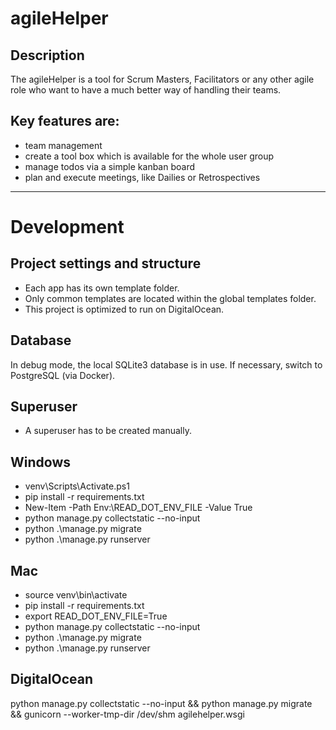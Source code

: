 # agileHelper

## Description

The agileHelper is a tool for Scrum Masters, Facilitators or any other agile role who want to have a much better way of
handling their teams.

## Key features are:

- team management
- create a tool box which is available for the whole user group
- manage todos via a simple kanban board
- plan and execute meetings, like Dailies or Retrospectives

---

# Development

## Project settings and structure

- Each app has its own template folder.
- Only common templates are located within the global templates folder.
- This project is optimized to run on DigitalOcean.


## Database

In debug mode, the local SQLite3 database is in use. If necessary, switch to PostgreSQL (via Docker).

## Superuser

- A superuser has to be created manually.

## Windows

- venv\Scripts\Activate.ps1
- pip install -r requirements.txt
- New-Item -Path Env:\READ_DOT_ENV_FILE -Value True
- python manage.py collectstatic --no-input
- python .\manage.py migrate
- python .\manage.py runserver

## Mac

- source venv\bin\activate
- pip install -r requirements.txt
- export READ_DOT_ENV_FILE=True
- python manage.py collectstatic --no-input
- python .\manage.py migrate
- python .\manage.py runserver

## DigitalOcean

python manage.py collectstatic --no-input && python manage.py migrate && gunicorn --worker-tmp-dir /dev/shm agilehelper.wsgi